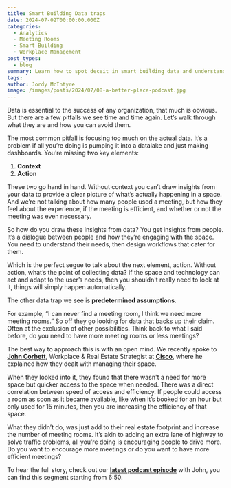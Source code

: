 ```yaml
---
title: Smart Building Data traps
date: 2024-07-02T00:00:00.000Z
categories:
  - Analytics
  - Meeting Rooms
  - Smart Building
  - Workplace Management
post_types:
  - blog
summary: Learn how to spot deceit in smart building data and understand analytics better. Protect your business from misinformation with these expert tips.
tags:
author: Jordy McIntyre
image: /images/posts/2024/07/08-a-better-place-podcast.jpg
---
```

Data is essential to the success of any organization, that much is obvious. But there are a few pitfalls we see time and time again. Let’s walk through what they are and how you can avoid them.

The most common pitfall is focusing too much on the actual data. It’s a problem if all you’re doing is pumping it into a datalake and just making dashboards. You’re missing two key elements:

1.  **Context**
2.  **Action**

These two go hand in hand. Without context you can’t draw insights from your data to provide a clear picture of what’s actually happening in a space. And we’re not talking about how many people used a meeting, but how they feel about the experience, if the meeting is efficient, and whether or not the meeting was even necessary.

So how do you draw these insights from data? You get insights from people. It’s a dialogue between people and how they’re engaging with the space. You need to understand their needs, then design workflows that cater for them.

Which is the perfect segue to talk about the next element, action. Without action, what’s the point of collecting data? If the space and technology can act and adapt to the user’s needs, then you shouldn't really need to look at it, things will simply happen automatically.

The other data trap we see is **predetermined assumptions**.

For example, “I can never find a meeting room, I think we need more meeting rooms.” So off they go looking for data that backs up their claim. Often at the exclusion of other possibilities. Think back to what I said before, do you need to have more meeting rooms or less meetings?

The best way to approach this is with an open mind. We recently spoke to [**John Corbett**](https://www.linkedin.com/in/john-corbett-613a833?miniProfileUrn=urn%3Ali%3Afs_miniProfile%3AACoAAACxR68B5Vl7j4uKQfyS49fmWVgJpJJCTOs), Workplace & Real Estate Strategist at [**Cisco**](https://www.linkedin.com/company/cisco/), where he explained how they dealt with managing their space.

When they looked into it, they found that there wasn't a need for more space but quicker access to the space when needed. There was a direct correlation between speed of access and efficiency. If people could access a room as soon as it became available, like when it’s booked for an hour but only used for 15 minutes, then you are increasing the efficiency of that space.

What they didn’t do, was just add to their real estate footprint and increase the number of meeting rooms. It’s akin to adding an extra lane of highway to solve traffic problems, all you’re doing is encouraging people to drive more. Do you want to encourage more meetings or do you want to have more efficient meetings?

To hear the full story, check out our [**latest podcast episode**](/announcement/podcast) with John, you can find this segment starting from 6:50.

‍
